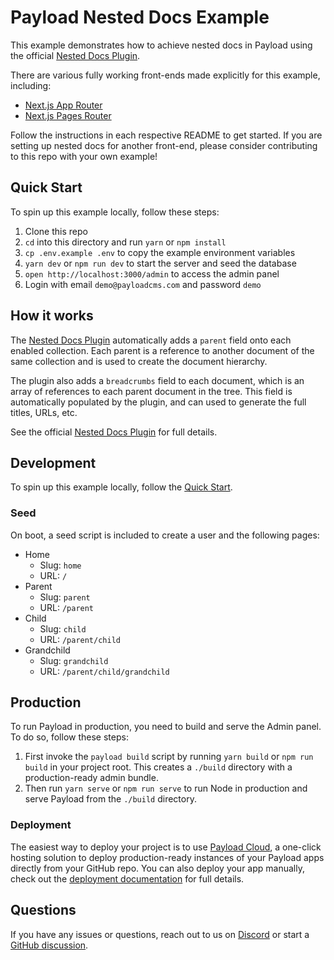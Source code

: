 # Payload Nested Docs Example

This example demonstrates how to achieve nested docs in Payload using the official [Nested Docs Plugin](https://github.com/payloadcms/payload/tree/main/packages/plugin-nested-docs).

There are various fully working front-ends made explicitly for this example, including:

- [Next.js App Router](../next-app)
- [Next.js Pages Router](../next-pages)

Follow the instructions in each respective README to get started. If you are setting up nested docs for another front-end, please consider contributing to this repo with your own example!

## Quick Start

To spin up this example locally, follow these steps:

1. Clone this repo
2. `cd` into this directory and run `yarn` or `npm install`
3. `cp .env.example .env` to copy the example environment variables
4. `yarn dev` or `npm run dev` to start the server and seed the database
5. `open http://localhost:3000/admin` to access the admin panel
6. Login with email `demo@payloadcms.com` and password `demo`

## How it works

The [Nested Docs Plugin](https://github.com/payloadcms/payload/tree/main/packages/plugin-nested-docs) automatically adds a `parent` field onto each enabled collection. Each parent is a reference to another document of the same collection and is used to create the document hierarchy.

The plugin also adds a `breadcrumbs` field to each document, which is an array of references to each parent document in the tree. This field is automatically populated by the plugin, and can used to generate the full titles, URLs, etc.

See the official [Nested Docs Plugin](https://github.com/payloadcms/payload/tree/main/packages/plugin-nested-docs) for full details.

## Development

To spin up this example locally, follow the [Quick Start](#quick-start).

### Seed

On boot, a seed script is included to create a user and the following pages:

- Home
  - Slug: `home`
  - URL: `/`
- Parent
  - Slug: `parent`
  - URL: `/parent`
- Child
  - Slug: `child`
  - URL: `/parent/child`
- Grandchild
  - Slug: `grandchild`
  - URL: `/parent/child/grandchild`

## Production

To run Payload in production, you need to build and serve the Admin panel. To do so, follow these steps:

1. First invoke the `payload build` script by running `yarn build` or `npm run build` in your project root. This creates a `./build` directory with a production-ready admin bundle.
1. Then run `yarn serve` or `npm run serve` to run Node in production and serve Payload from the `./build` directory.

### Deployment

The easiest way to deploy your project is to use [Payload Cloud](https://payloadcms.com/new/import), a one-click hosting solution to deploy production-ready instances of your Payload apps directly from your GitHub repo. You can also deploy your app manually, check out the [deployment documentation](https://payloadcms.com/docs/production/deployment) for full details.

## Questions

If you have any issues or questions, reach out to us on [Discord](https://discord.com/invite/payload) or start a [GitHub discussion](https://github.com/payloadcms/payload/discussions).
